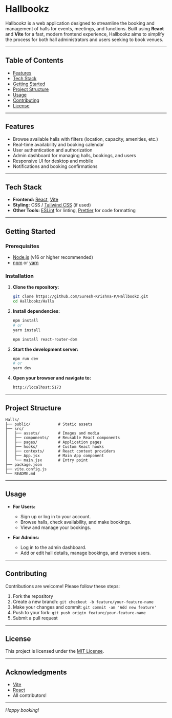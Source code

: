 # Hallbookz

Hallbookz is a web application designed to streamline the booking and management of halls for events, meetings, and functions. Built using **React** and **Vite** for a fast, modern frontend experience, Hallbookz aims to simplify the process for both hall administrators and users seeking to book venues.

---

## Table of Contents

- [Features](#features)
- [Tech Stack](#tech-stack)
- [Getting Started](#getting-started)
- [Project Structure](#project-structure)
- [Usage](#usage)
- [Contributing](#contributing)
- [License](#license)

---

## Features

- Browse available halls with filters (location, capacity, amenities, etc.)
- Real-time availability and booking calendar
- User authentication and authorization
- Admin dashboard for managing halls, bookings, and users
- Responsive UI for desktop and mobile
- Notifications and booking confirmations

---

## Tech Stack

- **Frontend:** [React](https://react.dev/), [Vite](https://vitejs.dev/)
- **Styling:** CSS / [Tailwind CSS](https://tailwindcss.com/) (if used)
- **Other Tools:** [ESLint](https://eslint.org/) for linting, [Prettier](https://prettier.io/) for code formatting

---

## Getting Started

### Prerequisites

- [Node.js](https://nodejs.org/) (v16 or higher recommended)
- [npm](https://www.npmjs.com/) or [yarn](https://yarnpkg.com/)

### Installation

1. **Clone the repository:**
   ```bash
   git clone https://github.com/Suresh-Krishna-P/Hallbookz.git
   cd Hallbookz/Halls
   ```

2. **Install dependencies:**
   ```bash
   npm install
   # or
   yarn install
   ```
   ```bash
   npm install react-router-dom
   ```

3. **Start the development server:**
   ```bash
   npm run dev
   # or
   yarn dev
   ```

4. **Open your browser and navigate to:**
   ```
   http://localhost:5173
   ```

---

## Project Structure

```
Halls/
├── public/            # Static assets
├── src/
│   ├── assets/        # Images and media
│   ├── components/    # Reusable React components
│   ├── pages/         # Application pages
│   ├── hooks/         # Custom React hooks
│   ├── contexts/      # React context providers
│   ├── App.jsx        # Main App component
│   └── main.jsx       # Entry point
├── package.json
├── vite.config.js
└── README.md
```

---

## Usage

- **For Users:**  
  - Sign up or log in to your account.
  - Browse halls, check availability, and make bookings.
  - View and manage your bookings.

- **For Admins:**  
  - Log in to the admin dashboard.
  - Add or edit hall details, manage bookings, and oversee users.

---

## Contributing

Contributions are welcome! Please follow these steps:

1. Fork the repository
2. Create a new branch: `git checkout -b feature/your-feature-name`
3. Make your changes and commit: `git commit -am 'Add new feature'`
4. Push to your fork: `git push origin feature/your-feature-name`
5. Submit a pull request

---

## License

This project is licensed under the [MIT License](./LICENSE).

---

## Acknowledgments

- [Vite](https://vitejs.dev/)
- [React](https://react.dev/)
- All contributors!

---

*Happy booking!*
